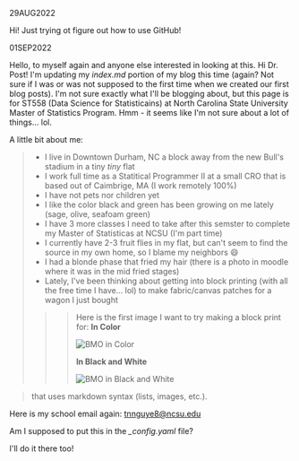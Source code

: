 29AUG2022

Hi! Just trying ot figure out how to use GitHub!

01SEP2022

Hello, to myself again and anyone else interested in looking at this. Hi Dr. Post! I'm updating my _index.md_ portion of my blog this time (again? Not sure if I was or was not supposed to the first time when we created our first blog posts). I'm not sure exactly what I'll be blogging about, but this page is for ST558 (Data Science for Statisticains) at North Carolina State University Master of Statistics Program. Hmm - it seems like I'm not sure about a lot of things... lol. 

A little bit about me:
> - I live in Downtown Durham, NC a block away from the new Bull's stadium in a tiny *tiny* flat
> - I work full time as a Statitical Programmer II at a small CRO that is based out of Caimbrige, MA (I work remotely 100%)
> - I have not pets nor children yet
> - I like the color black and green has been growing on me lately (sage, olive, seafoam green)
> - I have 3 more classes I need to take after this semster to complete my Master of Statisticas at NCSU (I'm part time)
> - I currently have 2-3 fruit flies in my flat, but can't seem to find the source in my own home, so I blame my neighbors :smile:
> - I had a blonde phase that fried my hair (there is a photo in moodle where it was in the mid fried stages)
> - Lately, I've been thinking about getting into block printing (with all the free time I have... lol) to make fabric/canvas patches for a wagon I just bought   
>
>>> Here is the first image I want to try making a block print for:
>>> **In Color**
>>> 
>>> ![BMO in Color](https://github.com/magarittenguyen/magarittenguyen.github.io/issues/1#issuecomment-1234724588)
>>>
>>> **In Black and White**
>>> 
>>> ![BMO in Black and White](https://github.com/magarittenguyen/magarittenguyen.github.io/issues/1#issuecomment-1234723320)

> that uses markdown syntax (lists, images, etc.). 

Here is my school email again: tnnguye8@ncsu.edu 

Am I supposed to put this in the *_config.yaml* file?

I'll do it there too!
